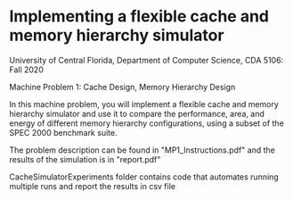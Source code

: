 # Implementing a flexible cache and memory hierarchy simulator

University of Central Florida, Department of Computer Science, CDA 5106: Fall 2020

Machine Problem 1: Cache Design, Memory Hierarchy Design

In this machine problem, you will implement a flexible cache and memory hierarchy simulator and
use it to compare the performance, area, and energy of different memory hierarchy configurations,
using a subset of the SPEC 2000 benchmark suite.

The problem description can be found in "MP1_Instructions.pdf" and the results of the simulation is in "report.pdf"

CacheSimulatorExperiments folder contains code that automates running multiple runs and report the results in csv file
